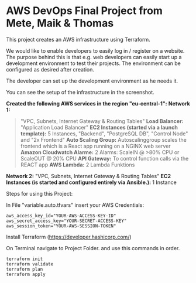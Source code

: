 # AWS DevOps Final Project from Mete, Maik & Thomas


This project creates an AWS infrastructure using Terraform. 

We would like to enable developers to easily log in / register on a website.
The purpose behind this is that e.g. web developers can easily start up a 
development environment to test their projects.
The environment can be configured as desired after creation.

The developer can set up the development environment as he needs it.

You can see the setup of the infrastructure in the screenshot.

**Created the following AWS services in the region "eu-central-1":**
**Network 1:** 
>"VPC, Subnets, Internet Gateway & Routing Tables"
**Load Balancer:** 
>"Application Load Balancer"
**EC2 Instances (started via a launch template):** 
>5 Instances, "Backend", "PostgreSQL DB", "Control Node" and "2x Frontend"
**Auto Scaling Group:** 
>Autoscalinggroup scales the frontend which is a React app running on a NGINX web server
**Amazon Cloudwatch Alarme:**
>2 Alarms: ScaleIN @ >80% CPU or ScaleOUT @ 20% CPU
**API Gateway:**
>To control function calls via the REACT app
**AWS Lambda:**
>2 Lambda Funktions

**Network 2:**
"VPC, Subnets, Internet Gateway & Routing Tables"
**EC2 Instances (is started and configured entirely via Ansible.):**
1 Instance


Steps for using this Project:

In File "variable.auto.tfvars" insert your AWS Credentials:
```
aws_access_key_id="YOUR-AWS-ACCESS-KEY-ID"
aws_secret_access_key="YOUR-SECRET-ACCESS-KEY"
aws_session_token="YOUR-AWS-SESSION-TOKEN"
```
Install Terraform (https://developer.hashicorp.com/)

On Terminal navigate to Project Folder.
and use this commands in order.
```
terraform init
terraform validate
terraform plan
terraform apply
```
